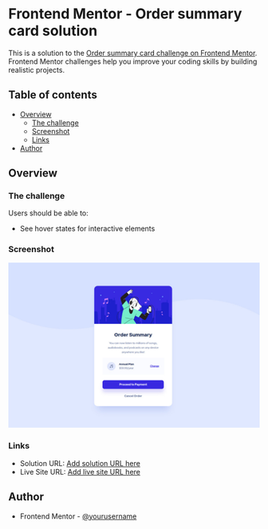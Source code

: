 # Frontend Mentor - Order summary card solution

This is a solution to the [Order summary card challenge on Frontend Mentor](https://www.frontendmentor.io/challenges/order-summary-component-QlPmajDUj). Frontend Mentor challenges help you improve your coding skills by building realistic projects. 

## Table of contents

- [Overview](#overview)
  - [The challenge](#the-challenge)
  - [Screenshot](#screenshot)
  - [Links](#links)
- [Author](#author)


## Overview

### The challenge

Users should be able to:

- See hover states for interactive elements

### Screenshot

![](./screenshot.jpg)


### Links

- Solution URL: [Add solution URL here](https://github.com/HubertKwiatkowski/FM-order-summary)
- Live Site URL: [Add live site URL here](https://fm-order-summary-tau.vercel.app/)


## Author

- Frontend Mentor - [@yourusername](https://www.frontendmentor.io/profile/HubertKwiatkowski)